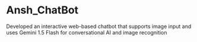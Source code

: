 # Ansh_ChatBot
Developed an interactive web-based chatbot that supports image input and uses Gemini 1.5 Flash for conversational AI and image recognition

